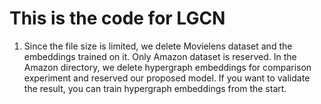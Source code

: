 # This is the code for LGCN
1. Since the file size is limited, we delete Movielens dataset and the embeddings trained on it. Only Amazon dataset is reserved. In the Amazon directory, we delete hypergraph embeddings for comparison experiment and reserved our proposed model. If you want to validate the result, you can train hypergraph embeddings from the start.
